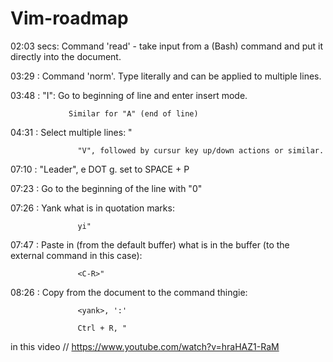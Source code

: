 # Vim-roadmap


02:03 secs:  Command 'read' - take input from a (Bash) command
                 and put it directly into the document.

03:29 :  Command 'norm'. Type literally and can be
                 applied to multiple lines.

03:48 :  "I": Go to beginning of line and enter insert mode.

                 Similar for "A" (end of line)

04:31 :  Select multiple lines: "

                   "V", followed by cursur key up/down actions or similar.

07:10 :  "Leader", e DOT g. set to SPACE + P

07:23 :  Go to the beginning of the line with "0"

07:26 :  Yank what is in quotation marks:

                   yi"

07:47 :  Paste in (from the default buffer) what is in the
                 buffer (to the external command in this case):

                   <C-R>"

08:26 :  Copy from the document to the command thingie:

                   <yank>, ':'

                   Ctrl + R, "


in this video // https://www.youtube.com/watch?v=hraHAZ1-RaM
